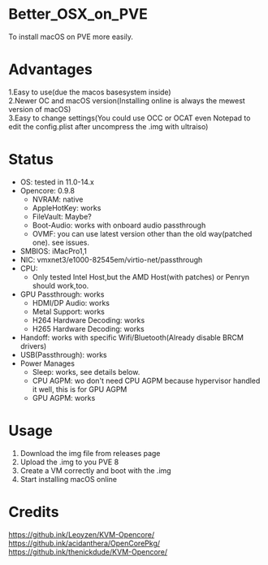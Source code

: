 # Better_OSX_on_PVE
To install macOS on PVE more easily.

# Advantages
1.Easy to use(due the macos basesystem inside)</br>
2.Newer OC and macOS version(Installing online is always the mewest version of macOS)</br>
3.Easy to change settings(You could use OCC or OCAT even Notepad to edit the config.plist after uncompress the .img with ultraiso)

# Status

* OS: tested in 11.0-14.x
* Opencore: 0.9.8
    * NVRAM: native
    * AppleHotKey: works
    * FileVault: Maybe?
    * Boot-Audio: works with onboard audio passthrough
    * OVMF: you can use latest version other than the old way(patched one). see issues.
* SMBIOS: iMacPro1,1
* NIC: vmxnet3/e1000-82545em/virtio-net/passthrough
* CPU:
    * Only tested Intel Host,but the AMD Host(with patches) or Penryn should work,too.
* GPU Passthrough: works
    * HDMI/DP Audio: works
    * Metal Support: works
    * H264 Hardware Decoding: works
    * H265 Hardware Decoding: works
* Handoff: works with specific Wifi/Bluetooth(Already disable BRCM drivers)
* USB(Passthrough): works
* Power Manages
  * Sleep: works, see details below.
  * CPU AGPM: wo don't need CPU AGPM because hypervisor handled it well, this is for GPU AGPM
  * GPU AGPM: works

# Usage
1. Download the img file from releases page
2. Upload the .img to you PVE 8
3. Create a VM correctly and boot with the .img
4. Start installing macOS online

# Credits
https://github.ink/Leoyzen/KVM-Opencore/
https://github.ink/acidanthera/OpenCorePkg/
https://github.ink/thenickdude/KVM-Opencore/
